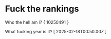 # Fuck the rankings

Who the hell am I?
{ 10250491 }

What fucking year is it?
[ 2025-02-18T00:50:00Z ]
